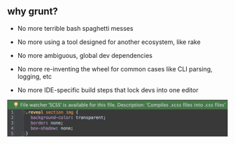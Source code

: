 ##  why grunt?

* No more terrible bash spaghetti messes

* No more using a tool designed for another ecosystem, like rake

* No more ambiguous, global dev dependencies

* No more re-inventing the wheel for common cases like CLI parsing, logging, etc

* No more IDE-specific build steps that lock devs into one editor

![no more watchers](images/watcher.png)